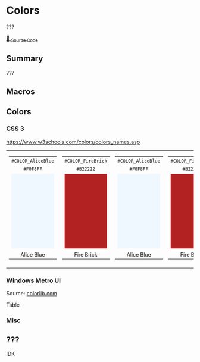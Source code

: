 # Colors

???

[💾 <sub>Source Code</sub>](../Includes/Colors.pbi)


## Summary

???


## Macros



## Colors

### CSS 3

https://www.w3schools.com/colors/colors_names.asp

<table><tr>
<td><table><tr><td align="center"><code>#COLOR_AliceBlue</code></td>
</tr><tr><td align="center"><code>#F0F8FF</code></td></tr><tr>
<td><img src="./imgs/F0F8FF.png" width="200" height="200" /></td>
</tr><tr><td align="center">Alice Blue</td></tr></table></td>

<td><table><tr><td align="center"><code>#COLOR_FireBrick</code></td>
</tr><tr><td align="center"><code>#B22222</code></td></tr><tr>
<td><img src="./imgs/B22222.png" width="200" height="200" /></td>
</tr><tr><td align="center">Fire Brick</td></tr></table></td>

<td><table><tr><td align="center"><code>#COLOR_AliceBlue</code></td>
</tr><tr><td align="center"><code>#F0F8FF</code></td></tr><tr>
<td><img src="./imgs/F0F8FF.png" width="200" height="200" /></td>
</tr><tr><td align="center">Alice Blue</td></tr></table></td>

<td><table><tr><td align="center"><code>#COLOR_FireBrick</code></td>
</tr><tr><td align="center"><code>#B22222</code></td></tr><tr>
<td><img src="./imgs/B22222.png" width="200" height="200" /></td>
</tr><tr><td align="center">Fire Brick</td></tr></table></td>
	</tr><tr>
		<td></td>
		<td></td>
		<td></td>
		<td></td>
	</tr>
</table>


### Windows Metro UI

Source: [colorlib.com](https://colorlib.com/etc/metro-colors/)

Table


### Misc




## ???

IDK
